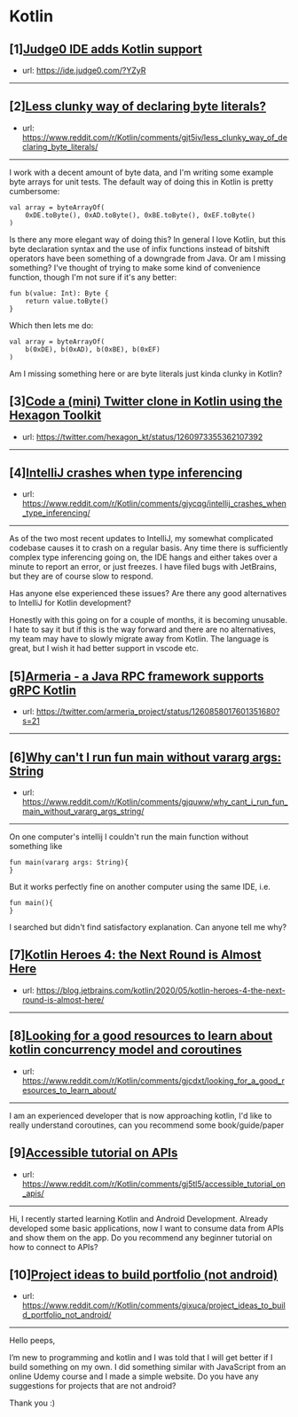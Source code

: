 # Kotlin
## [1][Judge0 IDE adds Kotlin support](https://www.reddit.com/r/Kotlin/comments/gk03pm/judge0_ide_adds_kotlin_support/)
- url: https://ide.judge0.com/?YZyR
---

## [2][Less clunky way of declaring byte literals?](https://www.reddit.com/r/Kotlin/comments/gjt5iv/less_clunky_way_of_declaring_byte_literals/)
- url: https://www.reddit.com/r/Kotlin/comments/gjt5iv/less_clunky_way_of_declaring_byte_literals/
---
I work with a decent amount of byte data, and I'm writing some example byte arrays for unit tests. The default way of doing this in Kotlin is pretty cumbersome:

    val array = byteArrayOf(
        0xDE.toByte(), 0xAD.toByte(), 0xBE.toByte(), 0xEF.toByte()
    )

Is there any more elegant way of doing this? In general I love Kotlin, but this byte declaration syntax and the use of infix functions instead of bitshift operators have been something of a downgrade from Java. Or am I missing something? I've thought of trying to make some kind of convenience function, though I'm not sure if it's any better:

    fun b(value: Int): Byte {
        return value.toByte()
    }

Which then lets me do:

    val array = byteArrayOf(
        b(0xDE), b(0xAD), b(0xBE), b(0xEF)
    )

Am I missing something here or are byte literals just kinda clunky in Kotlin?
## [3][Code a (mini) Twitter clone in Kotlin using the Hexagon Toolkit](https://www.reddit.com/r/Kotlin/comments/gjq174/code_a_mini_twitter_clone_in_kotlin_using_the/)
- url: https://twitter.com/hexagon_kt/status/1260973355362107392
---

## [4][IntelliJ crashes when type inferencing](https://www.reddit.com/r/Kotlin/comments/gjycqg/intellij_crashes_when_type_inferencing/)
- url: https://www.reddit.com/r/Kotlin/comments/gjycqg/intellij_crashes_when_type_inferencing/
---
As of the two most recent updates to IntelliJ, my somewhat complicated codebase causes it to crash on a regular basis.  Any time there is sufficiently complex type inferencing going on, the IDE hangs and either takes over a minute to report an error, or just freezes.  I have filed bugs with JetBrains, but they are of course slow to respond.

Has anyone else experienced these issues?  Are there any good alternatives to IntelliJ for Kotlin development?

Honestly with this going on for a couple of months, it is becoming unusable.  I hate to say it but if this is the way forward and there are no alternatives, my team may have to slowly migrate away from Kotlin.  The language is great, but I wish it had better support in vscode etc.
## [5][Armeria - a Java RPC framework supports gRPC Kotlin](https://www.reddit.com/r/Kotlin/comments/gjkf38/armeria_a_java_rpc_framework_supports_grpc_kotlin/)
- url: https://twitter.com/armeria_project/status/1260858017601351680?s=21
---

## [6][Why can't I run fun main without vararg args: String](https://www.reddit.com/r/Kotlin/comments/gjquww/why_cant_i_run_fun_main_without_vararg_args_string/)
- url: https://www.reddit.com/r/Kotlin/comments/gjquww/why_cant_i_run_fun_main_without_vararg_args_string/
---
On one computer's intellij I couldn't run the main function without something like

    fun main(vararg args: String){
    }
But it works perfectly fine on another computer using the same IDE, i.e.


    fun main(){
    }

I searched but didn't find satisfactory explanation. Can anyone tell me why?
## [7][Kotlin Heroes 4: the Next Round is Almost Here](https://www.reddit.com/r/Kotlin/comments/gjr6ev/kotlin_heroes_4_the_next_round_is_almost_here/)
- url: https://blog.jetbrains.com/kotlin/2020/05/kotlin-heroes-4-the-next-round-is-almost-here/
---

## [8][Looking for a good resources to learn about kotlin concurrency model and coroutines](https://www.reddit.com/r/Kotlin/comments/gjcdxt/looking_for_a_good_resources_to_learn_about/)
- url: https://www.reddit.com/r/Kotlin/comments/gjcdxt/looking_for_a_good_resources_to_learn_about/
---
I am an experienced developer that is now approaching kotlin, I'd like to really understand coroutines, can you recommend some book/guide/paper
## [9][Accessible tutorial on APIs](https://www.reddit.com/r/Kotlin/comments/gj5tl5/accessible_tutorial_on_apis/)
- url: https://www.reddit.com/r/Kotlin/comments/gj5tl5/accessible_tutorial_on_apis/
---
Hi, I recently started learning Kotlin and Android Development. Already developed some basic applications, now I want to consume data from APIs and show them on the app. Do you recommend any beginner tutorial on how to connect to APIs?
## [10][Project ideas to build portfolio (not android)](https://www.reddit.com/r/Kotlin/comments/gixuca/project_ideas_to_build_portfolio_not_android/)
- url: https://www.reddit.com/r/Kotlin/comments/gixuca/project_ideas_to_build_portfolio_not_android/
---
Hello peeps,

I’m new to programming and kotlin and I was told that I will get better if I build something on my own. I did something similar with JavaScript from an online Udemy course and I made a simple website. Do you have any suggestions for projects that are not android? 

Thank you :)
